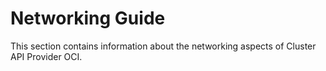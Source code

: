 # Networking Guide

This section contains information about the networking aspects of Cluster API Provider OCI.
